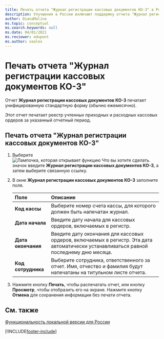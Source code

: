 ```yaml
---
title: Печать отчета "Журнал регистрации кассовых документов КО-3" в России
description: Улучшения в России включают поддержку отчета "Журнал регистрации кассовых документов КО-3"
author: DianaMalina
ms.topic: conceptual
ms.search.keywords: null
ms.date: 04/01/2021
ms.reviewer: edupont
ms.author: soalex
---
```


# <a name="print-the-cash-order-journal-co--report" />Печать отчета "Журнал регистрации кассовых документов КО-3"

Отчет **Журнал регистрации кассовых документов КО-3** печатает унифицированную стандартную форму (обычно ежемесячно).  

Этот отчет печатает реестр учтенных приходных и расходных кассовых ордеров за указанный отчетный период.  

## <a name="to-print-the-cash-order-journal-co--report" />Печать отчета "Журнал регистрации кассовых документов КО-3"

1. Выберите ![Лампочка, которая открывает функцию Что вы хотите сделать.](../../media/ui-search/search_small.png "Что вы хотите сделать") значок введите **Журнал регистрации кассовых документов КО-3**, а затем выберите связанную ссылку.

2. В окне **Журнал регистрации кассовых документов КО-3** заполните поля.

   | Поле                | Описание                                                  |
   | :------------------- | :----------------------------------------------------------- |
   | **Код кассы** | Выберите номер счета кассы, для которого должен быть напечатан журнал. |
   | **Дата начала**    | Введите дату начала для кассовых ордеров, включаемых в регистр. |
   | **Дата окончания**      | Введите дату окончания для кассовых ордеров, включаемых в регистр. Эта дата автоматически устанавливаться равной последнему дню месяца. |
   | **Код сотрудника**     | Выберите сотрудника, ответственного за отчет. Имя, отчество и фамилия будут напечатаны на титульном листе отчета. |

3. Нажмите кнопку **Печать**, чтобы распечатать отчет, или кнопку **Просмотр**, чтобы отобразить его на экране. Нажмите кнопку **Отмена** для сохранения информации без печати отчета.

## <a name="see-also" />См. также

[Функциональность локальной версии для России](russia-local-functionality.md)  


[!INCLUDE[footer-include](../../includes/footer-banner.md)]
